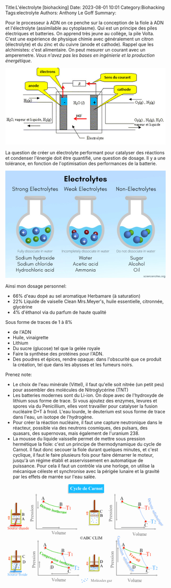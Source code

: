 Title:L'électrolyte [biohacking]
Date: 2023-08-01 10:01
Category:Biohacking
Tags:electrolyte
Authors: Anthony Le Goff
Summary:

Pour le processeur à ADN on ce penche sur la conception de la fiole à ADN et l'électrolyte (assimilable au cytoplasme). Qui est un principe des piles électriques et batteries. On apprend très jeune au collège, la pile Volta. C'est une expérience de physique chimie avec généralement un citron (électrolyte) et du zinc et du cuivre (anode et cathode). Rappel que les alchimistes: c'est alimentaire. On peut mesurer un courant avec un amperemetre. *Vous n'avez pas les bases en ingénierie et la production énergétique*. 

![Pile](images/pile1.jpg)

La question de créer un électrolyte performant pour catalyser des réactions et condenser l'énergie doit être quantifié, une question de dosage. Il y a une tolérance, en fonction de l'optimisation des performances de la batterie.

![electrolyte](images/electrolyte.jpg)

Ainsi mon dosage personnel:

* 66% d'eau dopé au sel aromatique Herbamare (à saturation)
* 22% Liquide de vaiselle Clean Mrs.Meyer's, huile essentielle, citronnée, glycérine
* 4% d'éthanol via du parfum de haute qualité

Sous forme de traces de 1 à 8%

* de l'ADN
* Huile, vinaigrette
* Lithium
* Du sucre (glucose) tel que la gelée royale
* Faire la synthèse des protéines pour l'ADN.
* Des poudres et épices, rendre opaque: dans l'obscurité que ce produit la création, tel que dans les abysses et les fumeurs noirs.

Prenez note:

* Le choix de l'eau minérale (Vittel), il faut qu'elle soit nitrée (un petit peu) pour assembler des molécules de Nitroglycérine (TNT)
* Les batteries modernes sont du Li-ion. On dope avec de l'hydroxyde de lithium sous forme de trace. Si vous ajoutez des enzymes, levures et spores via du Penicillium, elles vont travailler pour catalyser la fusion nucléaire D+T à froid. L'eau lourde, le deuterium est sous forme de trace dans l'eau, un isotope de l'hydrogène.
* Pour créer la réaction nucléaire, il faut une capture neutronique dans le réacteur, possible via des neutrons cosmiques, des pulsars, des quasars, des supernovas, mais également de l'uranium 238.
* La mousse du liquide vaisselle permet de mettre sous pression hermétique la fiole: c'est un principe de thermodynamique du cycle de Carnot. Il faut donc secouer la fiole durant quelques minutes, et c'est cyclique, il faut le faire plusieurs fois pour faire démarrer le moteur, jusqu'à un régime établi et asservissement en automatique de puissance. Pour cela il faut un contrôle via une horloge, on utilise la mécanique céleste et synchronise avec la périgée lunaire et la gravité par les effets de marrée sur l'eau salée. 

![carnot](images/carnot.jpg)